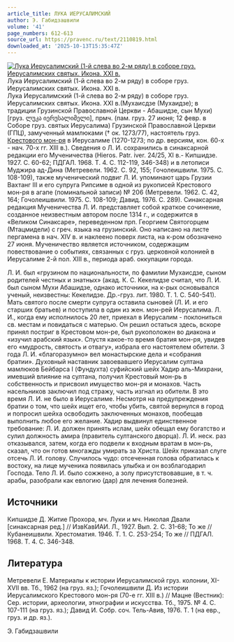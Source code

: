 ```yaml
---
article_title: ЛУКА ИЕРУСАЛИМСКИЙ
author: Э. Габидзашвили
volume: '41'
page_numbers: 612-613
source_url: https://pravenc.ru/text/2110819.html
downloaded_at: '2025-10-13T15:35:47Z'
---
```


[![Лука Иерусалимский (1-й слева во 2-м ряду) в соборе груз. Иерусалимских святых. Икона. XXI в.](https://pravenc.ru/data/2017/02/28/1236676903/i200.jpg "Кликните для увеличения картинки")](https://pravenc.ru/data/2017/02/28/1236676903/i400.jpg)Лука Иерусалимский (1-й слева во 2-м ряду) в соборе груз. Иерусалимских святых. Икона. XXI в.  
Лука Иерусалимский (1-й слева во 2-м ряду) в соборе груз. Иерусалимских святых. Икона. XXI в.(Мухаисдзе (Мухаидзе); в традиции Грузинской Православной Церкви - Абашидзе, сын Мухи) [груз. ლუკა იერუსალიმელი], прмч. (пам. груз. 27 июня; 12 февр. в Соборе груз. святых Иерусалима) Грузинской Православной Церкви (ГПЦ), замученный мамлюками († ок. 1273/77), настоятель груз. [Крестового мон-ря](<https://pravenc.ru/text/Крестового мон-ря.html>) в Иерусалиме (1270-1273; по др. версиям, кон. 60-х - нач. 70-х гг. XIII в.). Сведения о Л. И. сохранились в синаксарной редакции его Мученичества (Hieros. Patr. iver. 24/25, XI в.- Кипшидзе. 1927. С. 60-62; ПДГАЛ. 1968. Т. 4. С. 112-119, 346-348) и в летописи Муджира ад-Дина (Метревели. 1962. C. 92, 155; Гочолеишвили. 1975. С. 108-109), также мученический подвиг Л. И. упоминают царь Грузии Вахтанг III и его супруга Рипсиме в одной из рукописей Крестового мон-ря в агапе (поминальной записи) № 206 (Метревели. 1962. С. 42, 164; Гочолеишвили. 1975. С. 108-109; Давид. 1976. С. 289). Синаксарная редакция Мученичества Л. И. представляет собой краткое сочинение, созданное неизвестным автором после 1314 г., и содержится в «Великом Синаксаре», переведенном прп. Георгием Святогорцем (Мтацмидели) с греч. языка на грузинский. Оно написано на листе пергамена в нач. XIV в. и наклеено поверх листа, на к-ром обозначено 27 июня. Мученичество является источником, содержащим повествование о событиях, связанных с груз. церковной колонией в Иерусалиме 2-й пол. XIII в., периода араб. оккупации города.

Л. И. был «грузином по национальности, по фамилии Мухаисдзе, сыном родителей честных и знатных» (акад. К. С. Кекелидзе считал, что Л. И. был сыном Мухи Абашидзе, однако источники, на к-рых основывался ученый, неизвестны: Кекелидзе. Др.-груз. лит. 1980. Т. 1. С. 540-541). Мать святого после смерти супруга оставила сыновей (Л. И. и его старших братьев) и поступила в один из жен. мон-рей Иерусалима. Л. И., когда ему исполнилось 20 лет, приехал в Иерусалим - поклониться св. местам и повидаться с матерью. Он решил остаться здесь, вскоре принял постриг в Крестовом мон-ре, был рукоположен во диакона и «изучил арабский язык». Спустя какое-то время братия мон-ря, увидев его «мудрость, святость и отвагу», избрала его настоятелем обители. 3 года Л. И. «благоразумно» вел монастырские дела и «собрания братии». Духовный наставник завоевавшего Иерусалим султана мамлюков Бейбарса I (Фундухта) суфийский шейх Хадир аль-Михрани, имевший влияние на султана, получил Крестовый мон-рь в собственность и присвоил имущество мон-ря и монахов. Часть насельников заключил под стражу, часть изгнал из обители. В это время Л. И. не было в Иерусалиме. Несмотря на предупреждения братии о том, что шейх ищет его, чтобы убить, святой вернулся в город и попросил шейха освободить заключенных монахов, пообещав выполнить любое его желание. Хадир выдвинул единственное требование: Л. И. должен принять ислам, шейх обещал ему богатство и сулил должность амира (правитель султанского дворца). Л. И. неск. раз отказывался, затем, когда его подвели к входным вратам в мон-рь, сказал, что он готов многажды умирать за Христа. Шейх приказал слуге отсечь Л. И. голову. Случилось чудо: отсеченная голова обратилась к востоку, на лице мученика появилась улыбка и он возблагодарил Господа. Тело Л. И. было сожжено, а золу присутствовавшие, в т. ч. арабы, разобрали как евлогию (дар) для лечения болезней.

## Источники

Кипшидзе Д. Житие Прохора, мч. Луки и мч. Николая Двали [синаксарная ред.] // ИзвКавИАИ. Л., 1927. Вып. 2. С. 31-68; То же // Кубанеишвили. Хрестоматия. 1946. Т. 1. С. 253-254; То же // ПДГАЛ. 1968. Т. 4. С. 346-348.

## Литература

Метревели Е. Материалы к истории Иерусалимской груз. колонии, XI-XVII вв. Тб., 1962 (на груз. яз.); Гочолеишвили Д. Из истории Иерусалимского Крестового мон-ря (70-е гг. XIII в.) // Мацне (Вестник): Сер. истории, археологии, этнографии и искусства. Тб., 1975. № 4. С. 107-111 (на груз. яз.); Давид И. Собр. соч. Тель-Авив, 1976. Т. 1 (на евр., груз. и др. яз.).

Э. Габидзашвили
